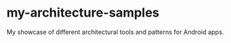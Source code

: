 # my-architecture-samples
My showcase of different architectural tools and patterns for Android apps.

